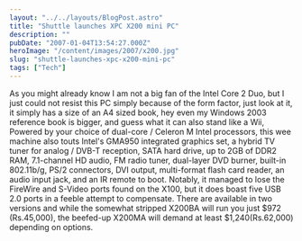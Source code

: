```yaml
---
layout: "../../layouts/BlogPost.astro"
title: "Shuttle launches XPC X200 mini PC"
description: ""
pubDate: "2007-01-04T13:54:27.000Z"
heroImage: "/content/images/2007/x200.jpg"
slug: "shuttle-launches-xpc-x200-mini-pc"
tags: ["Tech"]
---
```


As you might already know I am not a big fan of the Intel Core 2 Duo, but I just could not resist this PC simply because of the form factor, just look at it, it simply has a size of an A4 sized book, hey even my Windows 2003 reference book is bigger, and guess what it can also stand like a Wii, Powered by your choice of dual-core / Celeron M Intel processors, this wee machine also touts Intel's GMA950 integrated graphics set, a hybrid TV tuner for analog / DVB-T reception, SATA hard drive, up to 2GB of DDR2 RAM, 7.1-channel HD audio, FM radio tuner, dual-layer DVD burner, built-in 802.11b/g, PS/2 connectors, DVI output, multi-format flash card reader, an audio input jack, and an IR remote to boot. Notably, it managed to lose the FireWire and S-Video ports found on the X100, but it does boast five USB 2.0 ports in a feeble attempt to compensate. There are available in two versions and while the somewhat stripped X200BA will run you just $972 (Rs.45,000), the beefed-up X200MA will demand at least $1,240(Rs.62,000) depending on options.
